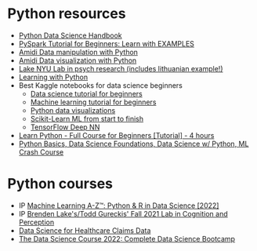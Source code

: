 # Python resources
- [Python Data Science Handbook](https://jakevdp.github.io/PythonDataScienceHandbook/)
- [PySpark Tutorial for Beginners: Learn with EXAMPLES](https://www.guru99.com/pyspark-tutorial.html)
- [Amidi Data manipulation with Python](https://www.mit.edu/~amidi/teaching/data-science-tools/study-guide/data-manipulation-with-python/)
- [Amidi Data visualization with Python](https://www.mit.edu/~amidi/teaching/data-science-tools/study-guide/data-visualization-with-python/)
- [Lake NYU Lab in psych research (includes lithuanian example!)](https://cims.nyu.edu/~brenden/courses/labincp/intro.html)
- [Learning with Python](http://openbookproject.net/thinkcs/python/english2e/)
- Best Kaggle notebooks for data science beginners
     - [Data science tutorial for beginners](https://www.kaggle.com/kanncaa1/data-sciencetutorial-for-beginners)
     - [Machine learning tutorial for beginners](https://www.kaggle.com/kanncaa1/machine-learning-tutorial-for-beginners)
     - [Python data visualizations](https://www.kaggle.com/benhamner/python-data-visualizations)
     - [Scikit-Learn ML from start to finish](https://www.kaggle.com/jeffd23/scikit-learn-ml-from-start-to-finish)
     - [TensorFlow Deep NN](https://www.kaggle.com/kakauandme/tensorflow-deep-nn)
- [Learn Python - Full Course for Beginners [Tutorial] - 4 hours](https://www.youtube.com/watch?v=rfscVS0vtbw)
- [Python Basics, Data Science Foundations, Data Science w/ Python, ML Crash Course](https://twitter.com/Nilofer_tweets/status/1583487638756999168)
# Python courses
- IP [Machine Learning A-Z™: Python & R in Data Science [2022]](https://www.udemy.com/course/machinelearning/)
- IP [Brenden Lake's/Todd Gureckis' Fall 2021 Lab in Cognition and Perception](https://github.com/vilijajoyce/python-resources/blob/main/audit-lake-python-class.md)
- [Data Science for Healthcare Claims Data](https://www.udemy.com/course/data-science-for-healthcare-claims-data/)
- [The Data Science Course 2022: Complete Data Science Bootcamp](https://www.udemy.com/course/the-data-science-course-complete-data-science-bootcamp/)
